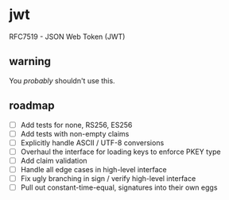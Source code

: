 # jwt

RFC7519 - JSON Web Token (JWT)

## warning

You *probably* shouldn't use this.

## roadmap

* [ ] Add tests for none, RS256, ES256
* [ ] Add tests with non-empty claims
* [ ] Explicitly handle ASCII / UTF-8 conversions
* [ ] Overhaul the interface for loading keys to enforce PKEY type
* [ ] Add claim validation
* [ ] Handle all edge cases in high-level interface
* [ ] Fix ugly branching in sign / verify high-level interface
* [ ] Pull out constant-time-equal, signatures into their own eggs
